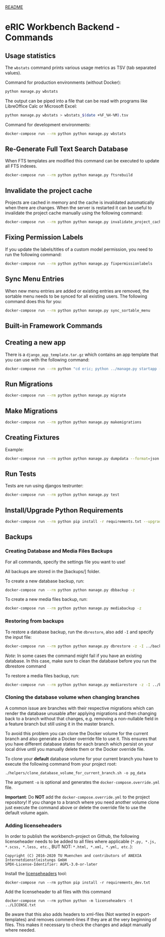 [README](README.md)

# eRIC Workbench Backend - Commands

## Usage statistics
The `wbstats` command prints various usage metrics as TSV (tab separated values). 

Command for production environments (without Docker):
```bash
python manage.py wbstats
```

The output can be piped into a file that can be read with programs like LibreOffice Calc or Microsoft Excel:
```bash
python manage.py wbstats > wbstats_$(date +%F_%H-%M).tsv
```


Command for development environments:
```bash
docker-compose run --rm python python manage.py wbstats
```

## Re-Generate Full Text Search Database
When FTS templates are modified this command can be executed to update all FTS indexes. 
```bash
docker-compose run --rm python python manage.py ftsrebuild
```

## Invalidate the project cache
Projects are cached in memory and the cache is invalidated automatically when there are changes.
When the server is restarted it can be useful to invalidate the project cache manually using the following command:
```bash
docker-compose run --rm python python manage.py invalidate_project_cache
```

## Fixing Permission Labels
If you update the labels/titles of a custom model permission, you need to run the following command:
```bash
docker-compose run --rm python python manage.py fixpermissionlabels
```

## Sync Menu Entries
When new menu entries are added or existing entries are removed, the sortable menu needs to be synced for all existing
users. The following command does this for you:
```bash
docker-compose run --rm python python manage.py sync_sortable_menu
``` 

## Built-in Framework Commands

## Creating a new app
There is a ``django_app_template.tar.gz`` which contains an app template that you can use with the following command:
```bash
docker-compose run --rm python "cd eric; python ../manage.py startapp --template=../../django_app_template.tar.gz NEW_APP_NAME"
```

## Run Migrations
```bash
docker-compose run --rm python python manage.py migrate
```

## Make Migrations
```bash
docker-compose run --rm python python manage.py makemigrations
```

## Creating Fixtures
Example:
```bash
docker-compose run --rm python python manage.py dumpdata --format=json --natural-foreign --natural-primary projects.Role projects.RolePermissionAssignment --indent 2
```

## Run Tests
Tests are run using djangos testrunter:
```bash
docker-compose run --rm python python manage.py test
```

## Install/Upgrade Python Requirements
```bash
docker-compose run --rm python pip install -r requirements.txt --upgrade
```

## Backups

### Creating Database and Media Files Backups
For all commands, specify the settings file you want to use!

All backups are stored in the [backups/] folder.

To create a new database backup, run:
```bash
docker-compose run --rm python python manage.py dbbackup -z
```

To create a new media files backup, run:
```bash
docker-compose run --rm python python manage.py mediabackup -z
```

### Restoring from backups
To restore a database backup, run the ``dbrestore``, also add ``-I`` and specify the input file:
```bash
docker-compose run --rm python python manage.py dbrestore -z -I ../backups/default-anx-i-ws-200-2017-03-09-125228.psql.gz
```

*Note*: In some cases the command might fail if you have an existing database. In this case, make sure
 to clean the database before you run the dbrestore command

To restore a media files backup, run:
```bash
docker-compose run --rm python python manage.py mediarestore -z -I ../backups/anx-i-ws-200-2017-03-09-124608.tar.gz
```

### Cloning the database volume when changing branches

A common issue are branches with their respective migrations which can render the database unusable after applying migrations and then changing back to a branch without that changes, e.g. removing a non-nullable field in a feature branch but still using it in the master branch.

To avoid this problem you can clone the Docker volume for the current branch and also generate a Docker override file to use it. This ensures that you have different database states for each branch which persist on your local drive until you manually delete them or the Docker override file.

To clone your **default** database volume for your current branch you have to execute the following command from your project root:

```
./helpers/clone_database_volume_for_current_branch.sh -o pg_data
```

The argument `-o` is optional and generates the `docker-compose.override.yml` file.

**Important**: Do **NOT** add the `docker-compose.override.yml` to the project repository! If you change to a branch where you need another volume clone just execute the command above or delete the override file to use the default volume again.

### Adding licenseheaders

In order to publish the workbench-project on Github, the following licenseheader needs to be added to all files where applicable (`*.py, *.js, *.scss, *.less, etc.`, BUT NOT: `*.html, *.xml, *.yml, etc.`):
```
Copyright (C) 2016-2020 TU Muenchen and contributors of ANEXIA Internetdienstleistungs GmbH
SPDX-License-Identifier: AGPL-3.0-or-later
```

Install the [licenseheaders](https://github.com/johann-petrak/licenseheaders) tool:

```docker-compose run --rm python pip install -r requirements_dev.txt```

Add the licenseheader to all files with this command

`docker-compose run --rm python python -m licenseheaders -t ../LICENSE.txt`

Be aware that this also adds headers to xml-files (Not wanted in export-templates) and removes comment-lines if they are at the very beginning of files. This makes it necessary to check the changes and adapt manually where needed.
